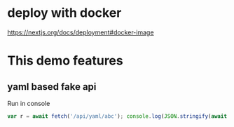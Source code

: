 # deploy with docker

https://nextjs.org/docs/deployment#docker-image

# This demo features
## yaml based fake api

Run in console
```js
var r = await fetch('/api/yaml/abc'); console.log(JSON.stringify(await r.json(), null, 4))
```